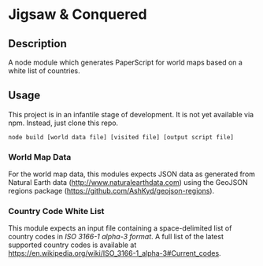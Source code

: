# Jigsaw & Conquered
## Description
A node module which generates PaperScript for world maps based on a white list of countries.

## Usage
This project is in an infantile stage of development. It is not yet available via npm. Instead, just clone this repo.

``` node build [world data file] [visited file] [output script file] ```

### World Map Data
For the world map data, this modules expects JSON data as generated from Natural Earth data (http://www.naturalearthdata.com) using the GeoJSON regions package (https://github.com/AshKyd/geojson-regions).

### Country Code White List
This module expects an input file containing a space-delimited list of country codes in _ISO 3166-1 alpha-3 format_.  A full list of the latest supported country codes is available at https://en.wikipedia.org/wiki/ISO_3166-1_alpha-3#Current_codes.